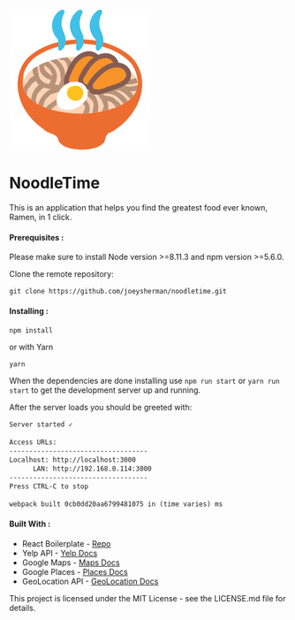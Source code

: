 ![RamenImage](ramen_image.svg)
# NoodleTime

This is an application that helps you find the greatest food ever known, Ramen, in 1 click.

#### Prerequisites :
Please make sure to install Node version >=8.11.3 and npm version >=5.6.0.

Clone the remote repository:
```
git clone https://github.com/joeysherman/noodletime.git
```

#### Installing :

```
npm install
```
or with Yarn
```
yarn
```
When the dependencies are done installing use `npm run start` or `yarn run start` to get the development server up and running.

After the server loads you should be greeted with:
```
Server started ✓

Access URLs:
-----------------------------------
Localhost: http://localhost:3000
      LAN: http://192.168.0.114:3000
-----------------------------------
Press CTRL-C to stop

webpack built 0cb0dd20aa6799481075 in (time varies) ms
```
#### Built With :
- React Boilerplate - [Repo](https://github.com/react-boilerplate/react-boilerplate)
- Yelp API - [Yelp Docs](https://www.yelp.com/developers/documentation/v3)
- Google Maps - [Maps Docs](https://developers.google.com/maps/documentation/javascript/reference)
- Google Places - [Places Docs](https://developers.google.com/places/web-service/intro)
- GeoLocation API - [GeoLocation Docs](https://developer.mozilla.org/en-US/docs/Web/API/Geolocation_API)

This project is licensed under the MIT License - see the LICENSE.md file for details.